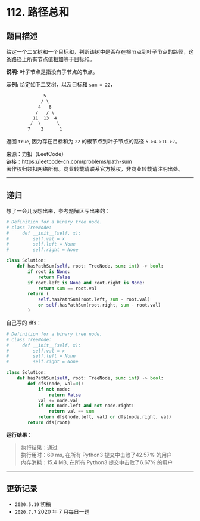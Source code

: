 # 112. 路径总和

## 题目描述

给定一个二叉树和一个目标和，判断该树中是否存在根节点到叶子节点的路径，这条路径上所有节点值相加等于目标和。

**说明:** 叶子节点是指没有子节点的节点。

**示例:**
给定如下二叉树，以及目标和 `sum = 22`，

```txt
              5
             / \
            4   8
           /   / \
          11  13  4
         /  \      \
        7    2      1
```

返回 `true`, 因为存在目标和为 `22` 的根节点到叶子节点的路径 `5->4->11->2`。

来源：力扣（LeetCode）  
链接：<https://leetcode-cn.com/problems/path-sum>  
著作权归领扣网络所有。商业转载请联系官方授权，非商业转载请注明出处。

---

## 递归

想了一会儿没想出来，参考题解区写出来的：

```python
# Definition for a binary tree node.
# class TreeNode:
#     def __init__(self, x):
#         self.val = x
#         self.left = None
#         self.right = None

class Solution:
    def hasPathSum(self, root: TreeNode, sum: int) -> bool:
        if root is None:
            return False
        if root.left is None and root.right is None:
            return sum == root.val
        return (
            self.hasPathSum(root.left, sum - root.val)
            or self.hasPathSum(root.right, sum - root.val)
        )
```

自己写的 dfs：

```python
# Definition for a binary tree node.
# class TreeNode:
#     def __init__(self, x):
#         self.val = x
#         self.left = None
#         self.right = None

class Solution:
    def hasPathSum(self, root: TreeNode, sum: int) -> bool:
        def dfs(node, val=0):
            if not node:
                return False
            val += node.val
            if not node.left and not node.right:
                return val == sum
            return dfs(node.left, val) or dfs(node.right, val)
        return dfs(root)
```

**运行结果**：

> 执行结果：通过  
> 执行用时：60 ms, 在所有 Python3 提交中击败了42.57% 的用户  
> 内存消耗：15.4 MB, 在所有 Python3 提交中击败了6.67% 的用户

---

## 更新记录

- `2020.5.19` 初稿
- `2020.7.7` 2020 年 7 月每日一题
